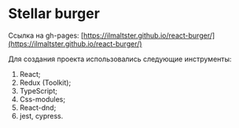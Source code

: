 # Stellar burger
Ссылка на gh-pages: [https://ilmaltster.github.io/react-burger/](https://ilmaltster.github.io/react-burger/)

Для создания проекта использовались следующие инструменты:
1. React;
2. Redux (Toolkit);
3. TypeScript;
4. Css-modules;
5. React-dnd;
6. jest, cypress.
